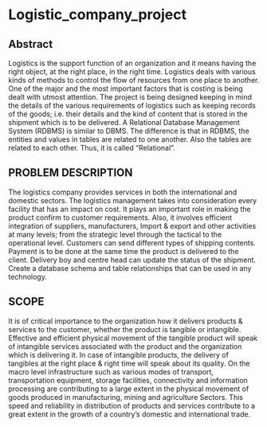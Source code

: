 # Logistic_company_project

## Abstract
Logistics is the support function of an organization and it means having the right object, at the right place, in the right time. Logistics deals with various kinds of methods to control the flow of resources from one place to another. One of the major and the most important factors that is costing is being dealt with utmost attention. The project is being designed keeping in mind the details of the various requirements of logistics such as keeping records of the goods; i.e. their details and the kind of content that is stored in the shipment which is to be delivered. A Relational Database Management System (RDBMS) is similar to DBMS. The difference is that in RDBMS, the entities and values in tables are related to one another. Also the tables are related to each other. Thus, it is called “Relational”.

## PROBLEM DESCRIPTION
The logistics company provides services in both the international and domestic sectors. The logistics management takes into consideration every facility that has an impact on cost. It plays an important role in making the product confirm to customer requirements. Also, it involves efficient integration of suppliers, manufacturers, Import & export and other activities at many levels; from the strategic level through the tactical to the operational level.
Customers can send different types of shipping contents. Payment is to be done at the same time the product is delivered to the client. Delivery boy and centre head can update the status of the shipment. Create a database schema and table relationships that can be used in any technology.

## SCOPE
It is of critical importance to the organization how it delivers products & services to the customer, whether the product is tangible or intangible. Effective and efficient physical movement of the tangible product will speak of intangible services associated with the product and the organization which is delivering it.
In case of intangible products, the delivery of tangibles at the right place & right time will speak about its quality. On the macro level infrastructure such as various modes of transport, transportation equipment, storage facilities, connectivity and information processing are contributing to a large extent in the physical movement of goods produced in manufacturing, mining and agriculture Sectors. This speed and reliability in distribution of products and services contribute to a great extent in the growth of a country’s domestic and international trade.

